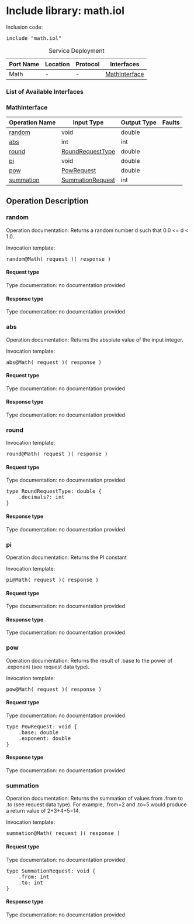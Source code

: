 # Include library: math.iol

Inclusion code: <pre>include "math.iol"</pre>

<table>
  <caption>Service Deployment</caption>
  <thead>
    <tr>
      <th>Port Name</th>
      <th>Location</th>
      <th>Protocol</th>
      <th>Interfaces</th>
    </tr>
  </thead>
  <tbody>
    <tr>
      <td>Math</td>
      <td>-</td>
      <td>-</td>
      <td><a href="#MathInterface">MathInterface</a></td>
    </tr>
  </tbody>
</table>

<h3>List of Available Interfaces</h3>

<h3 id="MathInterface">MathInterface</h3>

<table>
  <thead>
    <tr>
      <th>Operation Name</th>
      <th>Input Type</th>
      <th>Output Type</th>
      <th>Faults</th>
    </tr>
  </thead>
  <tbody>
    <tr>
      <td><a href="#random">random</a></td>
      <td>void</td>
      <td>double</td>
      <td>
      </td>
    </tr>
    <tr>
      <td><a href="#abs">abs</a></td>
      <td>int</td>
      <td>int</td>
      <td>
      </td>
    </tr>
    <tr>
      <td><a href="#round">round</a></td>
      <td><a href="#RoundRequestType">RoundRequestType</a></td>
      <td>double</td>
      <td>
      </td>
    </tr>
    <tr>
      <td><a href="#pi">pi</a></td>
      <td>void</td>
      <td>double</td>
      <td>
      </td>
    </tr>
    <tr>
      <td><a href="#pow">pow</a></td>
      <td><a href="#PowRequest">PowRequest</a></td>
      <td>double</td>
      <td>
      </td>
    </tr>
    <tr>
      <td><a href="#summation">summation</a></td>
      <td><a href="#SummationRequest">SummationRequest</a></td>
      <td>int</td>
      <td>
      </td>
    </tr>
  </tbody>
</table>

<h2>Operation Description</h2>



<h3 id="random">random</h3>

Operation documentation:  Returns a random number d such that 0.0 <= d < 1.0. 


Invocation template: 
<pre>random@Math( request )( response )</pre>

<h4>Request type</h4>

Type documentation: no documentation provided 



<h4>Response type</h4>
Type documentation: no documentation provided 








<h3 id="abs">abs</h3>

Operation documentation:  Returns the absolute value of the input integer. 


Invocation template: 
<pre>abs@Math( request )( response )</pre>

<h4>Request type</h4>

Type documentation: no documentation provided 



<h4>Response type</h4>
Type documentation: no documentation provided 








<h3 id="round">round</h3>


Invocation template: 
<pre>round@Math( request )( response )</pre>

<h4 id="RoundRequestType">Request type</h4>

Type documentation: no documentation provided 
<pre>type RoundRequestType: double {
	.decimals?: int
}</pre>


<h4>Response type</h4>
Type documentation: no documentation provided 








<h3 id="pi">pi</h3>

Operation documentation:  Returns the PI constant 


Invocation template: 
<pre>pi@Math( request )( response )</pre>

<h4>Request type</h4>

Type documentation: no documentation provided 



<h4>Response type</h4>
Type documentation: no documentation provided 








<h3 id="pow">pow</h3>

Operation documentation:  Returns the result of .base to the power of .exponent (see request data type). 


Invocation template: 
<pre>pow@Math( request )( response )</pre>

<h4 id="PowRequest">Request type</h4>

Type documentation: no documentation provided 
<pre>type PowRequest: void {
	.base: double
	.exponent: double
}</pre>


<h4>Response type</h4>
Type documentation: no documentation provided 








<h3 id="summation">summation</h3>

Operation documentation:  Returns the summation of values from .from to .to (see request data type). For example, .from=2 and .to=5 would produce a return value of 2+3+4+5=14. 


Invocation template: 
<pre>summation@Math( request )( response )</pre>

<h4 id="SummationRequest">Request type</h4>

Type documentation: no documentation provided 
<pre>type SummationRequest: void {
	.from: int
	.to: int
}</pre>


<h4>Response type</h4>
Type documentation: no documentation provided 











